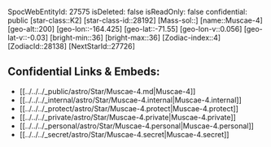 ﻿---
location: [-71.55,164.425,200]
type: Star
tags:
- astro/Star

---
SpocWebEntityId: 27575
isDeleted: false
isReadOnly: false
confidential: public
[star-class::K2]
[star-class-id::28192]
[Mass-sol::]
[name::Muscae-4]
[geo-alt::200]
[geo-lon::-164.425]
[geo-lat::-71.55]
[geo-lon-v::0.056]
[geo-lat-v::-0.03]
[bright-min::36]
[bright-max::36]
[Zodiac-index::4]
[ZodiacId::28138]
[NextStarId::27726]



## Confidential Links & Embeds: 
- [[../../../_public/astro/Star/Muscae-4.md|Muscae-4]] 
- [[../../../_internal/astro/Star/Muscae-4.internal|Muscae-4.internal]] 
- [[../../../_protect/astro/Star/Muscae-4.protect|Muscae-4.protect]] 
- [[../../../_private/astro/Star/Muscae-4.private|Muscae-4.private]] 
- [[../../../_personal/astro/Star/Muscae-4.personal|Muscae-4.personal]] 
- [[../../../_secret/astro/Star/Muscae-4.secret|Muscae-4.secret]] 
